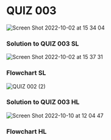 # QUIZ 003
![Screen Shot 2022-10-02 at 15 34 04](https://user-images.githubusercontent.com/111819437/193441356-831d97b6-d1e5-4b10-b6f2-64c26c51ad50.png)

### Solution to QUIZ 003 SL
![Screen Shot 2022-10-02 at 15 37 31](https://user-images.githubusercontent.com/111819437/193441479-1d6051cc-c689-44a4-aade-73d3d7855abf.png)

### Flowchart SL
![QUIZ 002 (2)](https://user-images.githubusercontent.com/111819437/193441686-9a51d0bb-97a7-4519-aaff-ee3a4aed759d.png)

### Solution to QUIZ 003 HL

![Screen Shot 2022-10-10 at 12 04 47](https://user-images.githubusercontent.com/111819437/194794007-59ef6bab-238c-4925-a5c2-9b1d9e89114b.png)



### Flowchart HL


